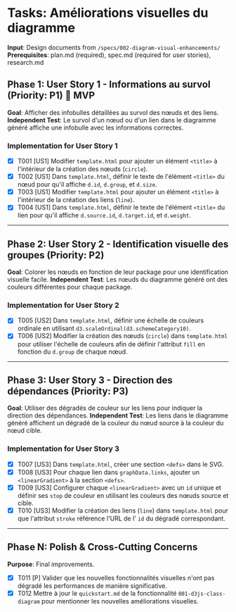# Tasks: Améliorations visuelles du diagramme

**Input**: Design documents from `/specs/002-diagram-visual-enhancements/`
**Prerequisites**: plan.md (required), spec.md (required for user stories), research.md

## Phase 1: User Story 1 - Informations au survol (Priority: P1) 🎯 MVP

**Goal**: Afficher des infobulles détaillées au survol des nœuds et des liens.
**Independent Test**: Le survol d'un nœud ou d'un lien dans le diagramme généré affiche une infobulle avec les informations correctes.

### Implementation for User Story 1

- [X] T001 [US1] Modifier `template.html` pour ajouter un élément `<title>` à l'intérieur de la création des nœuds (`circle`).
- [X] T002 [US1] Dans `template.html`, définir le texte de l'élément `<title>` du nœud pour qu'il affiche `d.id`, `d.group`, et `d.size`.
- [X] T003 [US1] Modifier `template.html` pour ajouter un élément `<title>` à l'intérieur de la création des liens (`line`).
- [X] T004 [US1] Dans `template.html`, définir le texte de l'élément `<title>` du lien pour qu'il affiche `d.source.id`, `d.target.id`, et `d.weight`.

---

## Phase 2: User Story 2 - Identification visuelle des groupes (Priority: P2)

**Goal**: Colorer les nœuds en fonction de leur package pour une identification visuelle facile.
**Independent Test**: Les nœuds du diagramme généré ont des couleurs différentes pour chaque package.

### Implementation for User Story 2

- [X] T005 [US2] Dans `template.html`, définir une échelle de couleurs ordinale en utilisant `d3.scaleOrdinal(d3.schemeCategory10)`.
- [X] T006 [US2] Modifier la création des nœuds (`circle`) dans `template.html` pour utiliser l'échelle de couleurs afin de définir l'attribut `fill` en fonction du `d.group` de chaque nœud.

---

## Phase 3: User Story 3 - Direction des dépendances (Priority: P3)

**Goal**: Utiliser des dégradés de couleur sur les liens pour indiquer la direction des dépendances.
**Independent Test**: Les liens dans le diagramme généré affichent un dégradé de la couleur du nœud source à la couleur du nœud cible.

### Implementation for User Story 3

- [X] T007 [US3] Dans `template.html`, créer une section `<defs>` dans le SVG.
- [X] T008 [US3] Pour chaque lien dans `graphData.links`, ajouter un `<linearGradient>` à la section `<defs>`.
- [X] T009 [US3] Configurer chaque `<linearGradient>` avec un `id` unique et définir ses `stop` de couleur en utilisant les couleurs des nœuds source et cible.
- [X] T010 [US3] Modifier la création des liens (`line`) dans `template.html` pour que l'attribut `stroke` référence l'URL de l' `id` du dégradé correspondant.

---

## Phase N: Polish & Cross-Cutting Concerns

**Purpose**: Final improvements.

- [X] T011 [P] Valider que les nouvelles fonctionnalités visuelles n'ont pas dégradé les performances de manière significative.
- [X] T012 Mettre à jour le `quickstart.md` de la fonctionnalité `001-d3js-class-diagram` pour mentionner les nouvelles améliorations visuelles.
